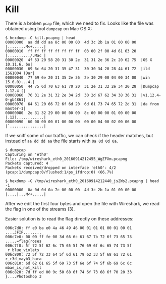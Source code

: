 # Kill

There is a broken `pcap` file, which we need to fix. Looks like the file was obtained using tool `dumpcap` on Mac OS X:

```
$ hexdump -C kill.pcapng | head
00000000  aa dd dd aa 8c 00 00 00  4d 3c 2b 1a 01 00 00 00  |........M<+.....|
00000010  ff ff ff ff ff ff ff ff  03 00 2f 00 4d 61 63 20  |........../.Mac |
00000020  4f 53 20 58 20 31 30 2e  31 31 2e 36 2c 20 62 75  |OS X 10.11.6, bu|
00000030  69 6c 64 20 31 35 47 31  30 30 34 20 28 44 61 72  |ild 15G1004 (Dar|
00000040  77 69 6e 20 31 35 2e 36  2e 30 29 00 04 00 34 00  |win 15.6.0)...4.|
00000050  44 75 6d 70 63 61 70 20  31 2e 31 32 2e 34 20 28  |Dumpcap 1.12.4 (|
00000060  76 31 2e 31 32 2e 34 2d  30 2d 67 62 34 38 36 31  |v1.12.4-0-gb4861|
00000070  64 61 20 66 72 6f 6d 20  6d 61 73 74 65 72 2d 31  |da from master-1|
00000080  2e 31 32 29 00 00 00 00  8c 00 00 00 01 00 00 00  |.12)............|
00000090  60 00 00 00 01 00 00 00  00 00 04 00 02 00 06 00  |`...............|
```

If we sniff some of our traffic, we can check if the header matches, but instead of `aa dd dd aa` the file starts with `0a 0d 0d 0a`.

```
$ dumpcap
Capturing on 'eth0'
File: /tmp/wireshark_eth0_20160914212455_WgZFXm.pcapng
Packets captured: 4
Packets received/dropped on interface 'eth0': 4/2 (pcap:1/dumpcap:0/flushed:1/ps_ifdrop:0) (66.7%)
```

```
$ hexdump -C /tmp/wireshark_eth0_20160914212440_jsZWs2.pcapng | head -1
00000000  0a 0d 0d 0a 7c 00 00 00  4d 3c 2b 1a 01 00 00 00  |....|...M<+.....|
```

After we edit the first four bytes and open the file with Wireshark, we read the flag in one of the streams (3).

Easier solution is to read the flag directly on these addresses:

```
006c7d0: ff e0 ba e0 4a 46 49 46 00 01 01 01 00 01 00 01  ....JFIF........
006c7e0: 00 00 ff fe 00 3d 66 6c 61 67 7b 72 6f 73 65 73  .....=flag{roses
006c7f0: 5f 72 5f 62 6c 75 65 5f 76 69 6f 6c 65 74 73 5f  _r_blue_violets_
006c800: 72 5f 72 33 64 5f 6d 61 79 62 33 5f 68 61 72 61  r_r3d_mayb3_hara
006c810: 6d 62 61 65 5f 69 73 5f 6e 6f 74 5f 6b 69 6c 6c  mbae_is_not_kill
006c820: 7d ff ed 00 9c 50 68 6f 74 6f 73 68 6f 70 20 33  }....Photoshop 3
```
